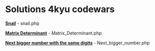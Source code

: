 <h1>Solutions 4kyu codewars</h1>

<p><a href=https://www.codewars.com/kata/521c2db8ddc89b9b7a0000c1><b>Snail</b></a> - snail.php</p>
<p><a href=https://www.codewars.com/kata/52a382ee44408cea2500074c><b>Matrix Determinant</b></a> - Matrix_Determinant.php</p>
<p><a href=https://www.codewars.com/kata/55983863da40caa2c900004e><b>Next bigger number with the same digits</b></a> - Next_bigger_number.php</p>
